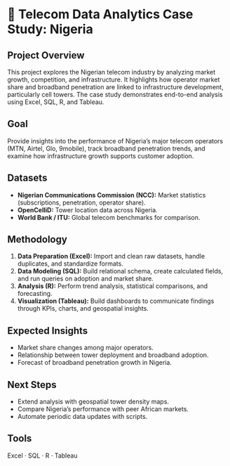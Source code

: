 # 📡 Telecom Data Analytics Case Study: Nigeria

## Project Overview
This project explores the Nigerian telecom industry by analyzing market growth, competition, and infrastructure. It highlights how operator market share and broadband penetration are linked to infrastructure development, particularly cell towers. The case study demonstrates end-to-end analysis using Excel, SQL, R, and Tableau.

## Goal
Provide insights into the performance of Nigeria’s major telecom operators (MTN, Airtel, Glo, 9mobile), track broadband penetration trends, and examine how infrastructure growth supports customer adoption.

## Datasets
- **Nigerian Communications Commission (NCC):** Market statistics (subscriptions, penetration, operator share).  
- **OpenCelliD:** Tower location data across Nigeria.  
- **World Bank / ITU:** Global telecom benchmarks for comparison.  

## Methodology
1. **Data Preparation (Excel):** Import and clean raw datasets, handle duplicates, and standardize formats.  
2. **Data Modeling (SQL):** Build relational schema, create calculated fields, and run queries on adoption and market share.  
3. **Analysis (R):** Perform trend analysis, statistical comparisons, and forecasting.  
4. **Visualization (Tableau):** Build dashboards to communicate findings through KPIs, charts, and geospatial insights.  

## Expected Insights
- Market share changes among major operators.  
- Relationship between tower deployment and broadband adoption.  
- Forecast of broadband penetration growth in Nigeria.  

## Next Steps
- Extend analysis with geospatial tower density maps.  
- Compare Nigeria’s performance with peer African markets.  
- Automate periodic data updates with scripts.  

## Tools
Excel · SQL · R · Tableau

